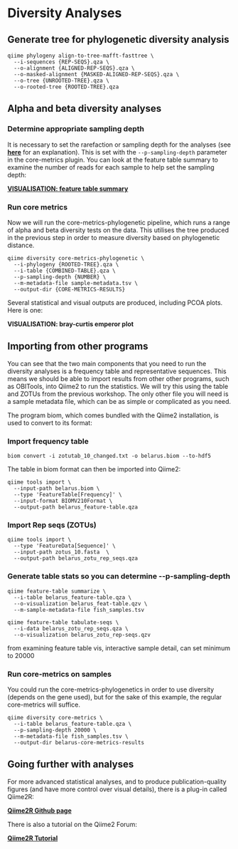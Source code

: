 # Diversity Analyses



## Generate tree for phylogenetic diversity analysis

```
qiime phylogeny align-to-tree-mafft-fasttree \
  --i-sequences {REP-SEQS}.qza \
  --o-alignment {ALIGNED-REP-SEQS}.qza \
  --o-masked-alignment {MASKED-ALIGNED-REP-SEQS}.qza \
  --o-tree {UNROOTED-TREE}.qza \
  --o-rooted-tree {ROOTED-TREE}.qza
```

## Alpha and beta diversity analyses


### Determine appropriate sampling depth

It is necessary to set the rarefaction or sampling depth for the analyses (see [**here**](https://docs.qiime2.org/2019.7/tutorials/moving-pictures/#alpha-and-beta-diversity-analysis) for an explanation). This is set with the `--p-sampling-depth` parameter in the core-metrics plugin. You can look at the feature table summary to examine the number of reads for each sample to help set the sampling depth:

[**VISUALISATION: feature table summary**](../combined_feature_table_summary/index.html)

### Run core metrics 

Now we will run the core-metrics-phylogenetic pipeline, which runs a range of alpha and beta diversity tests on the data. This utilises the tree produced in the previous step in order to measure diversity based on phylogenetic distance. 

```
qiime diversity core-metrics-phylogenetic \
  --i-phylogeny {ROOTED-TREE}.qza \
  --i-table {COMBINED-TABLE}.qza \
  --p-sampling-depth {NUMBER} \
  --m-metadata-file sample-metadata.tsv \
  --output-dir {CORE-METRICS-RESULTS}
```

Several statistical and visual outputs are produced, including PCOA plots. Here is one:

**VISUALISATION: bray-curtis emperor plot**



## Importing from other programs

You can see that the two main components that you need to run the diversity analyses is a frequency table and representative sequences. This means we should be able to import results from other other programs, such as OBITools, into Qiime2 to run the statistics. We will try this using the table and ZOTUs from the previous workshop. The only other file you will need is a sample metadata file, which can be as simple or complicated as you need.

The program biom, which comes bundled with the Qiime2 installation, is used to convert to its format:

### Import frequency table

```
biom convert -i zotutab_10_changed.txt -o belarus.biom --to-hdf5 
```

The table in biom format can then be imported into Qiime2:

```
qiime tools import \
  --input-path belarus.biom \
  --type 'FeatureTable[Frequency]' \
  --input-format BIOMV210Format \
  --output-path belarus_feature-table.qza
```

### Import Rep seqs (ZOTUs)

```
qiime tools import \
  --type 'FeatureData[Sequence]' \
  --input-path zotus_10.fasta  \
  --output-path belarus_zotu_rep_seqs.qza
```

### Generate table stats so you can determine --p-sampling-depth

```
qiime feature-table summarize \
  --i-table belarus_feature-table.qza \
  --o-visualization belarus_feat-table.qzv \
  --m-sample-metadata-file fish_samples.tsv

qiime feature-table tabulate-seqs \
  --i-data belarus_zotu_rep_seqs.qza \
  --o-visualization belarus_zotu_rep-seqs.qzv
```

from examining feature table vis, interactive sample detail, can set minimum to 20000

### Run core-metrics on samples

You could run the core-metrics-phylogenetics in order to use diversity (depends on the gene used), but for the sake of this example, the regular core-metrics will suffice.

```
qiime diversity core-metrics \
  --i-table belarus_feature-table.qza \
  --p-sampling-depth 20000 \
  --m-metadata-file fish_samples.tsv \
  --output-dir belarus-core-metrics-results
```

## Going further with analyses

For more advanced statistical analyses, and to produce publication-quality figures (and have more control over visual details), there is a plug-in called Qiime2R:

[**Qiime2R Github page**](https://github.com/jbisanz/qiime2R)

There is also a tutorial on the Qiime2 Forum:

[**Qiime2R Tutorial**](https://forum.qiime2.org/t/tutorial-integrating-qiime2-and-r-for-data-visualization-and-analysis-using-qiime2r/4121)














